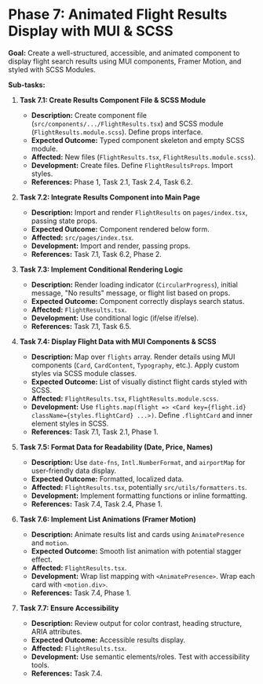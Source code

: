 # Phase 7: Animated Flight Results Display with MUI & SCSS

**Goal:** Create a well-structured, accessible, and animated component to display flight search results using MUI components, Framer Motion, and styled with SCSS Modules.

**Sub-tasks:**

1.  **Task 7.1: Create Results Component File & SCSS Module**

    - **Description:** Create component file (`src/components/.../FlightResults.tsx`) and SCSS module (`FlightResults.module.scss`). Define props interface.
    - **Expected Outcome:** Typed component skeleton and empty SCSS module.
    - **Affected:** New files (`FlightResults.tsx`, `FlightResults.module.scss`).
    - **Development:** Create files. Define `FlightResultsProps`. Import styles.
    - **References:** Phase 1, Task 2.1, Task 2.4, Task 6.2.

2.  **Task 7.2: Integrate Results Component into Main Page**

    - **Description:** Import and render `FlightResults` on `pages/index.tsx`, passing state props.
    - **Expected Outcome:** Component rendered below form.
    - **Affected:** `src/pages/index.tsx`.
    - **Development:** Import and render, passing props.
    - **References:** Task 7.1, Task 6.2, Phase 2.

3.  **Task 7.3: Implement Conditional Rendering Logic**

    - **Description:** Render loading indicator (`CircularProgress`), initial message, "No results" message, or flight list based on props.
    - **Expected Outcome:** Component correctly displays search status.
    - **Affected:** `FlightResults.tsx`.
    - **Development:** Use conditional logic (if/else if/else).
    - **References:** Task 7.1, Task 6.5.

4.  **Task 7.4: Display Flight Data with MUI Components & SCSS**

    - **Description:** Map over `flights` array. Render details using MUI components (`Card`, `CardContent`, `Typography`, etc.). Apply custom styles via SCSS module classes.
    - **Expected Outcome:** List of visually distinct flight cards styled with SCSS.
    - **Affected:** `FlightResults.tsx`, `FlightResults.module.scss`.
    - **Development:** Use `flights.map(flight => <Card key={flight.id} className={styles.flightCard} ...>)`. Define `.flightCard` and inner element styles in SCSS.
    - **References:** Task 7.1, Task 2.1, Phase 1.

5.  **Task 7.5: Format Data for Readability (Date, Price, Names)**

    - **Description:** Use `date-fns`, `Intl.NumberFormat`, and `airportMap` for user-friendly data display.
    - **Expected Outcome:** Formatted, localized data.
    - **Affected:** `FlightResults.tsx`, potentially `src/utils/formatters.ts`.
    - **Development:** Implement formatting functions or inline formatting.
    - **References:** Task 7.4, Task 2.4, Phase 1.

6.  **Task 7.6: Implement List Animations (Framer Motion)**

    - **Description:** Animate results list and cards using `AnimatePresence` and `motion`.
    - **Expected Outcome:** Smooth list animation with potential stagger effect.
    - **Affected:** `FlightResults.tsx`.
    - **Development:** Wrap list mapping with `<AnimatePresence>`. Wrap each card with `<motion.div>`.
    - **References:** Task 7.4, Phase 1.

7.  **Task 7.7: Ensure Accessibility**

    - **Description:** Review output for color contrast, heading structure, ARIA attributes.
    - **Expected Outcome:** Accessible results display.
    - **Affected:** `FlightResults.tsx`.
    - **Development:** Use semantic elements/roles. Test with accessibility tools.
    - **References:** Task 7.4.
